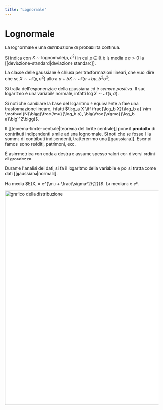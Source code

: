 ```yaml
---
title: "Lognormale"
---
```

# Lognormale
La lognormale è una distribuzione di probabilità continua.

Si indica con $X \sim \mathrm{lognormale}(\mu, \sigma^2)$ in cui $\mu \in \mathbb{R}$ è la media e $\sigma > 0$ la [[deviazione-standard|deviazione standard]].

La classe delle gaussiane è chiusa per trasformazioni lineari, che vuol dire che se $X \sim \mathcal{N}(\mu, \sigma^2)$ allora $a + bX \sim \mathcal{N}(a + b\mu, b^2\sigma^2)$.

Si tratta dell'esponenziale della gaussiana ed è *sempre positiva*. Il suo logaritmo è una variabile normale, infatti $\log X \sim \mathcal{N}(\mu, \sigma)$.

Si noti che cambiare la base del logaritmo è equivalente a fare una trasformazione lineare, infatti $\log_a X \iff \frac{\log_b X}{\log_b a} \sim \mathcal{N}\bigg(\frac{\mu}{\log_b a}, \big(\frac{\sigma}{\log_b a}\big)^2\bigg)$.

Il [[teorema-limite-centrale|teorema del limite centrale]] pone il **prodotto** di contributi indipendenti simile ad una lognormale. Si noti che se fosse il la somma di contributi indipendenti, tratteremmo una [[gaussiana]]. Esempi famosi sono redditi, patrimoni, ecc.

È asimmetrica con coda a destra e assume spesso valori con diversi ordini di grandezza.

Durante l'analisi dei dati, si fa il logaritmo della variabile e poi si tratta come dati [[gaussiana|normali]].

Ha media $E(X) = e^{\mu + \frac{\sigma^2}{2}}$.
La mediana è $e^\mu$.

<img src="https://upload.wikimedia.org/wikipedia/commons/4/46/Lognormal_distribution_PDF.png" alt="grafico della distribuzione" width=700 style="background: white">
